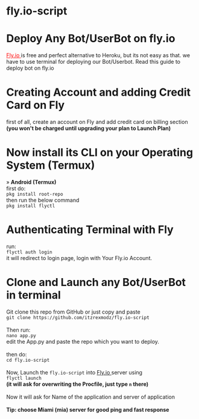 # fly.io-script

# Deploy Any Bot/UserBot on fly.io

<a style="color:red;" href="https://fly.io/"> Fly.io </a> is free and perfect alternative to Heroku, but its not easy as that. 
we have to use terminal for deploying our Bot/Userbot. 
Read this guide to deploy bot on fly.io

# Creating Account and adding Credit Card on Fly
first of all, create an account on Fly and add credit card on billing section 
<b>(you won't be charged until upgrading your plan to Launch Plan) </b>

# Now install its CLI on your Operating System (Termux)
» <b>Android (Termux)</b><br>
first do:<br>
`pkg install root-repo` <br>
then run the below command <br>
`pkg install flyctl`

# Authenticating Terminal with Fly
run: <br>`flyctl auth login` <br>it will redirect to login page, login with Your Fly.io Account.

# Clone and Launch any Bot/UserBot in terminal
Git clone this repo from GitHub or just copy and paste <br>
`git clone https://github.com/itzrexmodz/fly.io-script` <br><br>
Then run: <br>
`nano app.py` <br> edit the App.py and paste the repo which you want to deploy. <br><br>
then do: <br> `cd fly.io-script` <br><br>
Now, Launch the `fly.io-script` into <a href="https://fly.io"> Fly.io </a> server using <br> `flyctl launch`<br> 
<b>(it will ask for overwriting the Procfile, just type `n` there) </b><br><br>
Now it will ask for Name of the application and server of application<br><br>
<b>Tip: choose Miami (mia) server for good ping and fast response</b><br><br>
